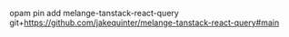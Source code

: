 opam pin add melange-tanstack-react-query git+https://github.com/jakequinter/melange-tanstack-react-query#main
